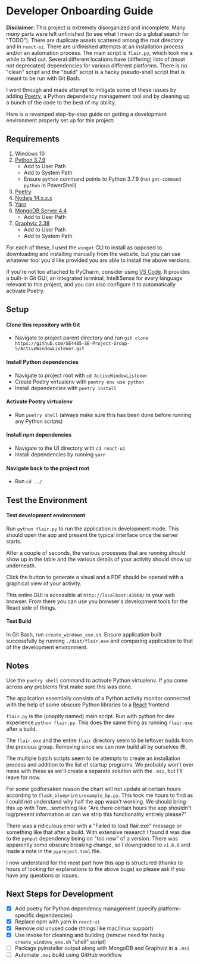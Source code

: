 # Developer Onboarding Guide

**Disclaimer**: This project is extremely disorganized and incomplete. Many *many* parts were left unfinished (to see what I mean do a global search for "TODO"). There are duplicate assets scattered among the root directory and in `react-ui`. There are unfinished attempts at an installation process and/or an automation process. The main script is `flair.py`, which took me a while to find out. Several different locations have (differing) lists of (most not deprecated) dependencies for various different platforms. There is no "clean" script and the "build" script is a hacky pseudo-shell script that is meant to be run with Git Bash.

I went through and made attempt to mitigate some of these issues by adding [Poetry](https://python-poetry.org/), a Python dependency management tool and by cleaning up a bunch of the code to the best of my ability.

Here is a revamped step-by-step guide on getting a development environment properly set up for this project:

## Requirements

1. Windows 10
2. [Python 3.7.9](https://www.python.org/downloads/release/python-379/)
   - Add to User Path
   - Add to System Path
   - Ensure `python` command points to Python 3.7.9 (run `get-command python` in PowerShell)
3. [Poetry](https://python-poetry.org/)
4. [Nodejs 14.x.x.x](https://nodejs.org/en/download/current/)
5. [Yarn](https://classic.yarnpkg.com/en/docs/install/#windows-stable)
6. [MongoDB Server 4.4](https://www.mongodb.com/download-center/community)
   - Add to User Path
7. [Graphviz 2.38](https://graphviz.gitlab.io/_pages/Download/Download_windows.html)
   - Add to User Path
   - Add to System Path

For each of these, I used the `winget` CLI to install as opposed to downloading and installing manually from the website, but you can use whatever tool you'd like provided you are able to install the above versions.

If you're not too attached to PyCharm, consider using [VS Code](https://code.visualstudio.com/). It provides a built-in Git GUI, an integrated terminal, IntelliSense for every language relevant to this project, and you can also configure it to automatically activate Poetry.

## Setup


#### Clone this repository with Git

   - Navigate to project parent directory and run `git clone https://github.com/SE4485-SE-Project-Group-5/ActiveWindowListener.git`

#### Install Python dependencies

   - Navigate to project root with `cd ActiveWindowListener`
   - Create Poetry virtualenv with `poetry env use python`
   - Install dependencies with `poetry install`

#### Activate Poetry virtualenv

   - Run `poetry shell` (always make sure this has been done before running any Python scripts)

#### Install npm dependencies

   - Navigate to the UI directory with `cd react-ui`
   - Install dependencies by running `yarn`

#### Navigate back to the project root

   - Run `cd ../`

## Test the Environment

#### Test development environment

Run `python flair.py` to run the application in development mode. This should open the app and present the typical interface once the server starts.

After a couple of seconds, the various processes that are running should show up in the table and the various details of your activity should show up underneath.

Click the button to generate a visual and a PDF should be opened with a graphical view of your activity.

This entire GUI is accessible at `http://localhost:43968/` in your web browser. From there you can use you browser's development tools for the React side of things.

#### Test Build

In Git Bash, run `create_windows_exe.sh`. Ensure application built successfully by running `./dist/flair.exe` and comparing application to that of the development environment.


## Notes

Use the `poetry shell` command to activate Python virtualenv. If you come across any problems first make sure this was done.

The application essentially consists of a Python activity monitor connected with the help of some obscure Python libraries to a [React](https://reactjs.org/) frontend.

`flair.py` is the (unaptly named) main script. Run with python for dev experience `python flair.py`. This does the same thing as running `flair.exe` after a build.

The `flair.exe` and the entire `flair` directory seem to be leftover builds from the previous group. Removing since we can now build all by ourselves :sunglasses:.

The multiple batch scripts seem to be attempts to create an installation process and addition to the list of startup programs. We probably won't ever mess with these as we'll create a separate solution with the `.msi`, but I'll leave for now.

For some godforsaken reason the chart will not update at certain hours according to `flask_blueprints/example_bp.py`. This took me hours to find as I could not understand why half the app wasn't working. We should bring this up with Tom...something like "Are there certain hours the app shouldn't log/present information or can we strip this functionality entirely please?"

There was a ridiculous error with a "Failed to load flair.exe" message or something like that after a build. With extensive research I found it was due to the `pynput` dependency being on "too new" of a version. There was apparently some obscure breaking change, so I downgraded to `v1.6.8` and made a note in the `pyproject.toml` file.

I now understand for the most part how this app is structured (thanks to hours of looking for explanations to the above bugs) so please ask if you have any questions or issues.

## Next Steps for Development

- [x] Add poetry for Python dependency management (specify platform-specific dependencies)
- [x] Replace npm with yarn in `react-ui`
- [x] Remove old unused code (things like mac/linux support)
- [x] Use invoke for cleaning and building (remove need for hacky `create_windows_exe.sh` "shell" script)
- [ ] Package pyinstaller output along with MongoDB and Graphviz in a `.msi`
- [ ] Automate `.msi` build using GitHub workflow